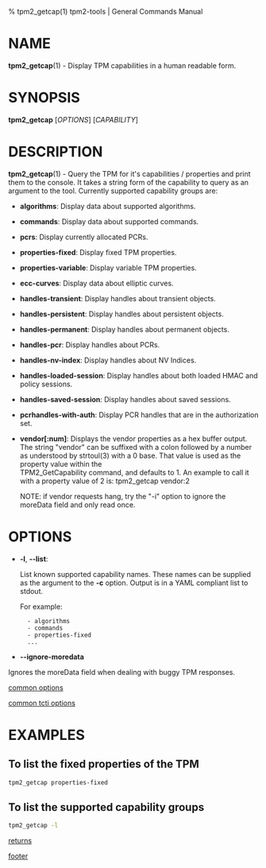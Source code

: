 % tpm2_getcap(1) tpm2-tools | General Commands Manual

# NAME

**tpm2_getcap**(1) - Display TPM capabilities in a human readable form.

# SYNOPSIS

**tpm2_getcap** [*OPTIONS*] [*CAPABILITY*]

# DESCRIPTION

**tpm2_getcap**(1) - Query the TPM for it's capabilities / properties and print
them to the console. It takes a string form of the capability to query as an
argument to the tool. Currently supported capability groups are:

- **algorithms**:
  Display data about supported algorithms.

- **commands**:
  Display data about supported commands.

- **pcrs**:
  Display currently allocated PCRs.

- **properties-fixed**:
  Display fixed TPM properties.

- **properties-variable**:
  Display variable TPM properties.

- **ecc-curves**:
  Display data about elliptic curves.

- **handles-transient**:
  Display handles about transient objects.

- **handles-persistent**:
  Display handles about persistent objects.

- **handles-permanent**:
  Display handles about permanent objects.

- **handles-pcr**:
  Display handles about PCRs.

- **handles-nv-index**:
  Display handles about NV Indices.

- **handles-loaded-session**:
  Display handles about both loaded HMAC and policy sessions.

- **handles-saved-session**:
  Display handles about saved sessions.

- **pcrhandles-with-auth**:
  Display PCR handles that are in the authorization set.

- **vendor[:num]**:
  Displays the vendor properties as a hex buffer output. The string "vendor"
  can be suffixed with a colon followed by a number as understood by strtoul(3)
  with a 0 base. That value is used as the property value within the\
  TPM2\_GetCapability command, and defaults to 1. An example to call it with a
  property value of 2 is:
    tpm2\_getcap vendor:2

  NOTE: if vendor requests hang, try the "-i" option to ignore the moreData field and
  only read once.

# OPTIONS

  * **-l**, **\--list**:

    List known supported capability names. These names can be
    supplied as the argument to the **-c** option. Output is in a
    YAML compliant list to stdout.

    For example:
    ```
      - algorithms
      - commands
      - properties-fixed
      ...
    ```

  * **\--ignore-moredata**

  Ignores the moreData field when dealing with buggy TPM responses.

[common options](common/options.md)

[common tcti options](common/tcti.md)

# EXAMPLES

## To list the fixed properties of the TPM
```bash
tpm2_getcap properties-fixed
```

## To list the supported capability groups
```bash
tpm2_getcap -l
```

[returns](common/returns.md)

[footer](common/footer.md)
